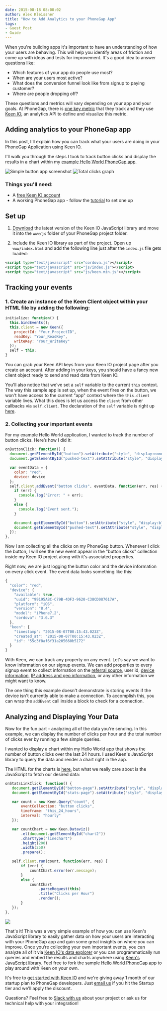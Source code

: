 ```yaml
---
date: 2015-08-18 08:00:02
author: Alex Kleissner
title: "How to Add Analytics to your PhoneGap App"
tags:
- Guest Post
- Guide
---
```

When you're building apps it's important to have an understanding of how your users are behaving. This will help you identify areas of friction and come up with ideas and tests for improvement. It's a good idea to answer questions like:

- Which features of your app do people use most?
- When are your users most active?
- What does the conversion funnel look like from signup to paying customer?
- Where are people dropping off?

These questions and metrics will vary depending on your app and your goals. At PhoneGap, there is [one key metric](http://phonegap.com/blog/2015/07/27/metrics-that-matter-at-phonegap/) that they track and they use [Keen IO](http://keen.io), an analytics API to define and visualize this metric.

## Adding analytics to your PhoneGap app

In this post, I'll explain how you can track what your users are doing in your PhoneGap Application using Keen IO.

I'll walk you through the steps I took to track button clicks and display the results in a chart within my [example Hello World PhoneGap app](https://github.com/hex337/phonegap-keen).

![Simple button app screenshot](https://raw.githubusercontent.com/hex337/phonegap-keen/master/imgs/button_screen.PNG)
![Total clicks graph](https://raw.githubusercontent.com/hex337/phonegap-keen/master/imgs/stats_screen.PNG)

### Things you'll need:

- A [free Keen IO account](https://keen.io/signup?source=phonegap)
- A working PhoneGap app - follow the [tutorial](http://docs.phonegap.com/getting-started/1-install-phonegap/desktop/) to set one up

## Set up

1. [Download](https://d26b395fwzu5fz.cloudfront.net/3.2.6/keen.min.js) the latest version of the Keen IO JavaScript library and move it into the `www/js` folder of your PhoneGap project folder.

1. Include the Keen IO library as part of the project. Open up `www/index.html` and add the following line just after the `index.js` file gets loaded:

  ```xml
  <script type="text/javascript" src="cordova.js"></script>
  <script type="text/javascript" src="js/index.js"></script>
  <script type="text/javascript" src="js/keen.min.js"></script>
  ```

## Tracking your events

### 1. Create an instance of the Keen Client object within your HTML file by adding the following:

```javascript
initialize: function() {
  this.bindEvents();
  this.client = new Keen({
    projectId: "Your_ProjectID",
    readKey: "Your_ReadKey",
    writeKey: "Your_WriteKey"
  });
  self = this;
}
```

You can grab your Keen API keys from your Keen IO project page after you create an account. After adding in your keys, you should have a fancy new client object ready to send and read data from Keen IO.

You'll also notice that we’ve set a `self` variable to the current `this` context. The way this sample app is set up, when the event fires on the button, we won't have access to the current "app" context where the `this.client` variable lives. What this does is let us access the `client` from other callbacks via `self.client`. The declaration of the `self` variable is right up [here](https://github.com/hex337/phonegap-keen/blob/master/www/js/index.js#L20).

### 2. Collecting your important events

For my example Hello World application, I wanted to track the number of button clicks. Here’s how I did it:

```javascript
onButtonClick: function() {
  document.getElementById("button").setAttribute("style", "display:none");
  document.getElementById("pushed-text").setAttribute("style", "display:block");

  var eventData = {
    color: "red",
    device: device
  };
  self.client.addEvent("button clicks", eventData, function(err, res) {
    if (err) {
      console.log("Error: " + err);
    }
    else {
      console.log("Event sent.");
    }

    document.getElementById("button").setAttribute("style", "display:block");
    document.getElementById("pushed-text").setAttribute("style", "display:none");
  });
},
```

Now I am collecting all the clicks on my PhoneGap button. Whenever I click the button, I will see the new event appear in the "button clicks" collection inside my Keen IO project along with it's associated properties.

Right now, we are just logging the button color and the device information on every click event. The event data looks something like this:

```js
{
  "color": "red",
  "device": {
    "available": true,
    "uuid": "99195ABC-C79B-4DF3-9620-C38CD087617A",
    "platform": "iOS",
    "version": "8.4",
    "model": "iPhone7,2",
    "cordova": "3.6.3"
  },
  "keen": {
    "timestamp": "2015-08-07T00:15:43.023Z",
    "created_at": "2015-08-07T00:15:43.023Z",
    "id": "55c3f8af6f31a205660b5172"
  }
}
```

With Keen, we can track any property on any event. Let's say we want to know information on our signup events. We can add properties to every signup event to collect information on the [referral source](https://keen.io/docs/api/#referrer-parser), user id, [device information](https://keen.io/docs/api/#user-agent-parser), [IP address and geo information](https://keen.io/docs/api/#ip-to-geo-parser), or any other information we might want to know.

The one thing this example doesn't demonstrate is storing events if the device isn't currently able to make a connection. To accomplish this, you can wrap the `addEvent` call inside a block to check for a connection.

## Analyzing and Displaying Your Data

Now for the fun part -  analyzing all of the data you're sending. In this example, we can display the number of clicks per hour and the total number of clicks ever by running a few simple queries.

I wanted to display a chart within my Hello World app that shows the number of button clicks over the last 24 hours. I used Keen's JavaScript library to query the data and render a chart right in the app.

The HTML for the charts is [here](https://github.com/hex337/phonegap-keen/blob/master/www/index.html#L56), but what we really care about is the JavaScript to fetch our desired data:

```js
onStatsLinkClick: function() {
   document.getElementById("button-page").setAttribute("style", "display:none");
   document.getElementById("stats-page").setAttribute("style", "display:block");

   var count = new Keen.Query("count", {
       eventCollection: "button clicks",
       timeframe: "this_24_hours",
       interval: "hourly"
   });

   var countChart = new Keen.Dataviz()
       .el(document.getElementById("chart2"))
       .chartType("linechart")
       .height(200)
       .width(250)
       .prepare();

   self.client.run(count, function(err, res) {
       if (err) {
           countChart.error(err.message);
       }
       else {
           countChart
               .parseRequest(this)
               .title("Clicks per Hour")
               .render();
       }
   });
},
```

![](https://github.com/hex337/phonegap-keen/blob/master/imgs/stats_screen.PNG?raw=true)

That's it! This was a very simple example of how you can use Keen's JavaScript library to easily gather data on how your users are interacting with your PhoneGap app and gain some great insights on where you can improve. Once you’re collecting your own important events, you can analyze all of it via [Keen IO's data explorer](https://keen.io/blog/114588771746/introducing-data-explorer) or you can programmatically run queries and embed the results and charts anywhere using [Keen's JavaScript library](https://keen.io/docs/api/?javascript#events). Feel free to fork the sample [Hello World PhoneGap app](https://github.com/hex337/phonegap-keen) to play around with Keen on your own.

It's free to [get started with Keen IO](http://keen.io) and we're giving away 1 month of our startup plan to PhoneGap developers. Just [email us](mailto:team@keen.io) if you hit the Startup tier and we'll apply the discount.

Questions? Feel free to [Slack with us](http://slack.keen.io) about your project or ask us for technical help with your integration!

